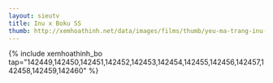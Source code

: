 ```yaml
---
layout: sieutv
title: Inu x Boku SS
thumb: http://xemhoathinh.net/data/images/films/thumb/yeu-ma-trang-inu-x-boku-ss-2012.jpg
---
```

{% include xemhoathinh_bo tap="142449,142450,142451,142452,142453,142454,142455,142456,142457,142458,142459,142460" %} 

